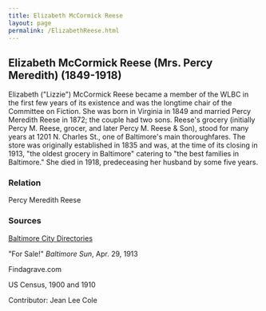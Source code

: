 ```yaml
---
title: Elizabeth McCormick Reese
layout: page
permalink: /ElizabethReese.html
---
```


## Elizabeth McCormick Reese (Mrs. Percy Meredith) (1849-1918)

Elizabeth ("Lizzie") McCormick Reese became a member of the WLBC in the first few years of its existence and was the longtime chair of the Committee on Fiction. She was born in Virginia in 1849 and married Percy Meredith Reese in 1872; the couple had two sons. Reese's grocery (initially Percy M. Reese, grocer, and later Percy M. Reese & Son), stood for many years at 1201 N. Charles St., one of Baltimore's main thoroughfares. The store was originally established in 1835 and was, at the time of its closing in 1913, "the oldest grocery in Baltimore" catering to "the best families in Baltimore." She died in 1918, predeceasing her husband by some five years.

### Relation

Percy Meredith Reese

### Sources

[Baltimore City Directories](http://lib.guides.umd.edu/c.php?g=327119&p=2197762#10434286)

"For Sale!" *Baltimore Sun*, Apr. 29, 1913

Findagrave.com

US Census, 1900 and 1910 

Contributor: Jean Lee Cole